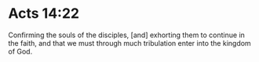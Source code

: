 # Acts 14:22

Confirming the souls of the disciples, [and] exhorting them to continue in the faith, and that we must through much tribulation enter into the kingdom of God.